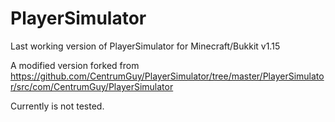 # PlayerSimulator
Last working version of PlayerSimulator for Minecraft/Bukkit v1.15

A modified version forked from https://github.com/CentrumGuy/PlayerSimulator/tree/master/PlayerSimulator/src/com/CentrumGuy/PlayerSimulator

Currently is not tested.
